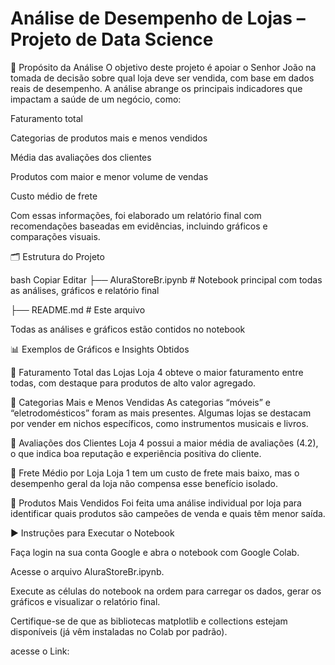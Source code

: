 # Análise de Desempenho de Lojas – Projeto de Data Science

🎯 Propósito da Análise
O objetivo deste projeto é apoiar o Senhor João na tomada de decisão sobre qual loja deve ser vendida, com base em dados reais de desempenho. A análise abrange os principais indicadores que impactam a saúde de um negócio, como:

Faturamento total

Categorias de produtos mais e menos vendidos

Média das avaliações dos clientes

Produtos com maior e menor volume de vendas

Custo médio de frete

Com essas informações, foi elaborado um relatório final com recomendações baseadas em evidências, incluindo gráficos e comparações visuais.

🗂️ Estrutura do Projeto

bash
Copiar
Editar
├── AluraStoreBr.ipynb # Notebook principal com todas as análises, gráficos e relatório final

├── README.md                   # Este arquivo

Todas as análises e gráficos estão contidos no notebook


📊 Exemplos de Gráficos e Insights Obtidos

🔸 Faturamento Total das Lojas
Loja 4 obteve o maior faturamento entre todas, com destaque para produtos de alto valor agregado.

🔸 Categorias Mais e Menos Vendidas
As categorias “móveis” e “eletrodomésticos” foram as mais presentes. Algumas lojas se destacam por vender em nichos específicos, como instrumentos musicais e livros.

🔸 Avaliações dos Clientes
Loja 4 possui a maior média de avaliações (4.2), o que indica boa reputação e experiência positiva do cliente.

🔸 Frete Médio por Loja
Loja 1 tem um custo de frete mais baixo, mas o desempenho geral da loja não compensa esse benefício isolado.

🔸 Produtos Mais Vendidos
Foi feita uma análise individual por loja para identificar quais produtos são campeões de venda e quais têm menor saída.

▶️ Instruções para Executar o Notebook

Faça login na sua conta Google e abra o notebook com Google Colab.

Acesse o arquivo AluraStoreBr.ipynb.

Execute as células do notebook na ordem para carregar os dados, gerar os gráficos e visualizar o relatório final.

Certifique-se de que as bibliotecas matplotlib e collections estejam disponíveis (já vêm instaladas no Colab por padrão).

acesse o Link: 
